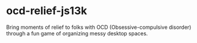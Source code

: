 # ocd-relief-js13k
Bring moments of relief to folks with OCD (Obsessive-compulsive disorder) through a fun game of organizing messy desktop spaces.
